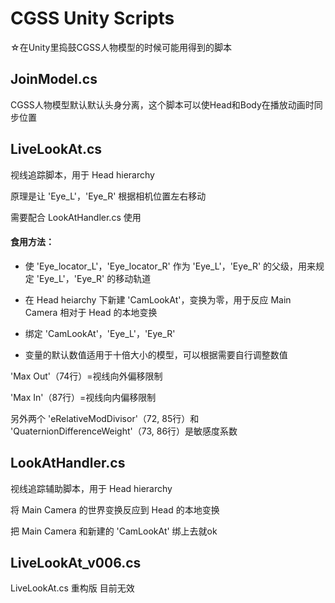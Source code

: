 CGSS Unity Scripts
========

☆在Unity里捣鼓CGSS人物模型的时候可能用得到的脚本

JoinModel.cs
------------
CGSS人物模型默认默认头身分离，这个脚本可以使Head和Body在播放动画时同步位置


LiveLookAt.cs
------------
视线追踪脚本，用于 Head hierarchy

原理是让 'Eye_L'，'Eye_R' 根据相机位置左右移动

需要配合 LookAtHandler.cs 使用

#### 食用方法： ####

* 使 'Eye_locator_L'，'Eye_locator_R' 作为 'Eye_L'，'Eye_R' 的父级，用来规定 'Eye_L'，'Eye_R' 的移动轨道

* 在 Head heiarchy 下新建 'CamLookAt'，变换为零，用于反应 Main Camera 相对于 Head 的本地变换

* 绑定 'CamLookAt'，'Eye_L'，'Eye_R'

* 变量的默认数值适用于十倍大小的模型，可以根据需要自行调整数值

'Max Out'（74行）=视线向外偏移限制

'Max In'（87行）=视线向内偏移限制

另外两个 'eRelativeModDivisor'（72, 85行）和 'QuaternionDifferenceWeight'（73, 86行）是敏感度系数

LookAtHandler.cs
------------
视线追踪辅助脚本，用于 Head hierarchy

将 Main Camera 的世界变换反应到 Head 的本地变换

把 Main Camera 和新建的 'CamLookAt' 绑上去就ok


LiveLookAt_v006.cs
------------
LiveLookAt.cs 重构版 目前无效
